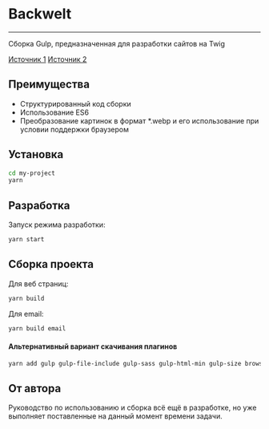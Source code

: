 # Backwelt

---


Cборка Gulp, предназначенная для разработки сайтов на Twig

[Источник 1](https://youtu.be/qSZvGlIKGPg)
[Источник 2](https://leadrate.gitbook.io/guide/#pokazat-commitizen.js)

## Преимущества

- Структурированный код сборки
- Использование ES6
- Преобразование картинок в формат *.webp и его использование при условии поддержки браузером

## Установка
```sh
cd my-project
yarn
```

## Разработка
Запуск режима разработки:
```sh
yarn start
```

## Сборка проекта

Для веб страниц:

```sh
yarn build
```

Для email:

```sh
yarn build email
```
#### Альтернативный вариант скачивания плагинов
```sh
yarn add gulp gulp-file-include gulp-sass gulp-html-min gulp-size browser-sync gulp-plumber gulp-notify del gulp-concat gulp-autoprefixer gulp-csso gulp-rename gulp-shorthand gulp-group-css-media-queries gulp-sass sass gulp-sass-glob gulp-babel @babel/core @babel/preset-env gulp-uglify webpack webpack-stream gulp-imagemin@7 gulp-newer gulp-webp gulp-webp-css gulp-fonter gulp-ttf2woff2 gulp-if gulp-load-plugins require-dir @babel/register gulp-inline-css
```

## От автора

Руководство по использованию и сборка всё ещё в разработке, но уже выполняет поставленные на данный момент времени задачи.